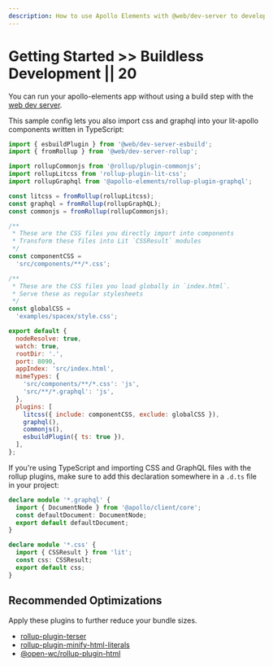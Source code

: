 ```yaml
---
description: How to use Apollo Elements with @web/dev-server to develop your GraphQL-based app without a build step.
---
```


# Getting Started >> Buildless Development || 20

You can run your apollo-elements app without using a build step with the [web dev server](https://modern-web.dev/docs/dev-server/overview/).

This sample config lets you also import css and graphql into your lit-apollo components written in TypeScript:

```js copy
import { esbuildPlugin } from '@web/dev-server-esbuild';
import { fromRollup } from '@web/dev-server-rollup';

import rollupCommonjs from '@rollup/plugin-commonjs';
import rollupLitcss from 'rollup-plugin-lit-css';
import rollupGraphql from '@apollo-elements/rollup-plugin-graphql';

const litcss = fromRollup(rollupLitcss);
const graphql = fromRollup(rollupGraphQL);
const commonjs = fromRollup(rollupCommonjs);

/**
 * These are the CSS files you directly import into components
 * Transform these files into Lit `CSSResult` modules
 */
const componentCSS =
  'src/components/**/*.css';

/**
 * These are the CSS files you load globally in `index.html`.
 * Serve these as regular stylesheets
 */
const globalCSS =
  'examples/spacex/style.css';

export default {
  nodeResolve: true,
  watch: true,
  rootDir: '.',
  port: 8090,
  appIndex: 'src/index.html',
  mimeTypes: {
    'src/components/**/*.css': 'js',
    'src/**/*.graphql': 'js',
  },
  plugins: [
    litcss({ include: componentCSS, exclude: globalCSS }),
    graphql(),
    commonjs(),
    esbuildPlugin({ ts: true }),
  ],
};
```

If you're using TypeScript and importing CSS and GraphQL files with the rollup plugins, make sure to add this declaration somewhere in a `.d.ts` file in your project:

```ts copy
declare module '*.graphql' {
  import { DocumentNode } from '@apollo/client/core';
  const defaultDocument: DocumentNode;
  export default defaultDocument;
}

declare module '*.css' {
  import { CSSResult } from 'lit';
  const css: CSSResult;
  export default css;
}
```

## Recommended Optimizations
Apply these plugins to further reduce your bundle sizes.

- [rollup-plugin-terser](https://npm.im/rollup-plugin-terser)
- [rollup-plugin-minify-html-literals](https://npm.im/rollup-plugin-minify-html-literals)
- [@open-wc/rollup-plugin-html](https://npm.im/@open-wc/rollup-plugin-html)
